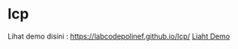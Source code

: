 # lcp
Lihat demo disini : https://labcodepolinef.github.io/lcp/
[Liaht Demo](https://labcodepolinef.github.io/lcp/)
